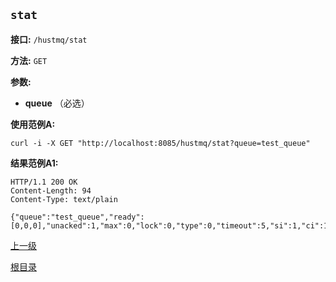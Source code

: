 `stat`
----------

**接口:** `/hustmq/stat`

**方法:** `GET`

**参数:**  

*  **queue** （必选）  

**使用范例A:**

    curl -i -X GET "http://localhost:8085/hustmq/stat?queue=test_queue"

**结果范例A1:**

	HTTP/1.1 200 OK
	Content-Length: 94
	Content-Type: text/plain

	{"queue":"test_queue","ready":[0,0,0],"unacked":1,"max":0,"lock":0,"type":0,"timeout":5,"si":1,"ci":1,"tm":1458812893}

[上一级](../hustmq.md)

[根目录](../../index.md)